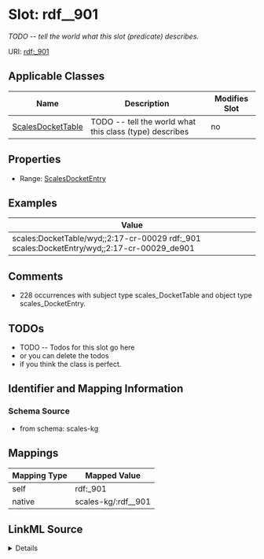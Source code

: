 

# Slot: rdf__901


_TODO -- tell the world what this slot (predicate) describes._





URI: [rdf:_901](http://www.w3.org/1999/02/22-rdf-syntax-ns#_901)



<!-- no inheritance hierarchy -->





## Applicable Classes

| Name | Description | Modifies Slot |
| --- | --- | --- |
| [ScalesDocketTable](../classes/ScalesDocketTable.md) | TODO -- tell the world what this class (type) describes |  no  |







## Properties

* Range: [ScalesDocketEntry](../classes/ScalesDocketEntry.md)






## Examples

| Value |
| --- |
| scales:DocketTable/wyd;;2:17-cr-00029 rdf:_901 scales:DocketEntry/wyd;;2:17-cr-00029_de901 |

## Comments

* 228 occurrences with subject type scales_DocketTable and object type scales_DocketEntry.

## TODOs

* TODO -- Todos for this slot go here
* or you can delete the todos
* if you think the class is perfect.

## Identifier and Mapping Information







### Schema Source


* from schema: scales-kg




## Mappings

| Mapping Type | Mapped Value |
| ---  | ---  |
| self | rdf:_901 |
| native | scales-kg/:rdf__901 |




## LinkML Source

<details>
```yaml
name: rdf__901
description: TODO -- tell the world what this slot (predicate) describes.
todos:
- TODO -- Todos for this slot go here
- or you can delete the todos
- if you think the class is perfect.
comments:
- 228 occurrences with subject type scales_DocketTable and object type scales_DocketEntry.
examples:
- value: scales:DocketTable/wyd;;2:17-cr-00029 rdf:_901 scales:DocketEntry/wyd;;2:17-cr-00029_de901
from_schema: scales-kg
rank: 1000
slot_uri: rdf:_901
alias: rdf__901
domain_of:
- scales_DocketTable
range: scales_DocketEntry

```
</details>